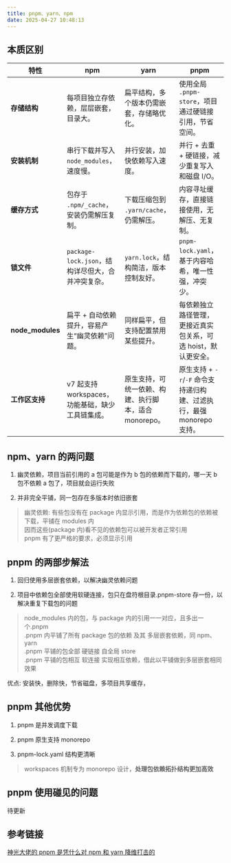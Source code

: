 ```yaml
---
title: pnpm、yarn、npm
date: 2025-04-27 10:48:13
---
```


## 本质区别

| 特性             | **npm**                                           | **yarn**                                              | **pnpm**                                                              |
| ---------------- | ------------------------------------------------- | ----------------------------------------------------- | --------------------------------------------------------------------- |
| **存储结构**     | 每项目独立存依赖，层层嵌套，目录大。              | 扁平结构，多个版本仍需嵌套，存储略优化。              | 使用全局 `.pnpm-store`，项目通过硬链接引用，节省空间。                |
| **安装机制**     | 串行下载并写入 `node_modules`，速度慢。           | 并行安装，加快依赖写入速度。                          | 并行 + 去重 + 硬链接，减少重复写入和磁盘 I/O。                        |
| **缓存方式**     | 包存于 `.npm/_cache`，安装仍需解压复制。          | 下载压缩包到 `.yarn/cache`，仍需解压。                | 内容寻址缓存，直接链接使用，无解压、无复制。                          |
| **锁文件**       | `package-lock.json`，结构详尽但大，合并冲突复杂。 | `yarn.lock`，结构简洁，版本控制友好。                 | `pnpm-lock.yaml`，基于内容哈希，唯一性强，冲突少。                    |
| **node_modules** | 扁平 + 自动依赖提升，容易产生“幽灵依赖”问题。     | 同样扁平，但支持配置禁用某些提升。                    | 每依赖独立路径管理，更接近真实包关系，可选 hoist，默认更安全。        |
| **工作区支持**   | v7 起支持 workspaces，功能基础，缺少工具链集成。  | 原生支持，可统一依赖、构建、执行脚本，适合 monorepo。 | 原生支持 + `-r`/`-F` 命令支持递归构建、过滤执行，最强 monorepo 支持。 |

## npm、yarn 的两问题

1. 幽灵依赖，项目当前引用的 a 包可能是作为 b 包的依赖而下载的，哪一天 b 包不依赖 a 包了，项目就会运行失败

2. 并非完全平铺，同一包存在多版本时依旧嵌套

> 幽灵依赖: 有些包没有在 package 内显示引用，而是作为依赖包的依赖被下载，平铺在 modules 内  
> 因而这些(package 内)看不见的依赖包可以被开发者正常引用  
> pnpm 有了更严格的要求，必须显示引用

## pnpm 的两部步解法

1. 回归使用多层嵌套依赖，以解决幽灵依赖问题

2. 项目中依赖包全部使用软硬连接，包只在盘符根目录.pnpm-store 存一份，以解决重复下载包的问题

> node_modules 内的包，与 package 内的引用一一对应，且多出一个.pnpm  
> .pnpm 内平铺了所有 package 包的依赖 及其 多层嵌套依赖，同 npm、yarn  
> .pnpm 平铺的包全部 硬链接 自全局 store  
> .pnpm 平铺的包相互 软连接 实现相互依赖，借此以平铺做到多层嵌套相同效果

优点: 安装快，删除快，节省磁盘，多项目共享缓存，

## pnpm 其他优势

1. pnpm 是并发调度下载
2. pnpm 原生支持 monorepo

3. pnpm-lock.yaml 结构更清晰

> workspaces 机制专为 monorepo 设计，**处理包依赖拓扑结构更加高效**

## pnpm 使用碰见的问题

待更新

## 参考链接

[神光大佬的 pnpm 是凭什么对 npm 和 yarn 降维打击的](https://juejin.cn/post/7127295203177676837)
